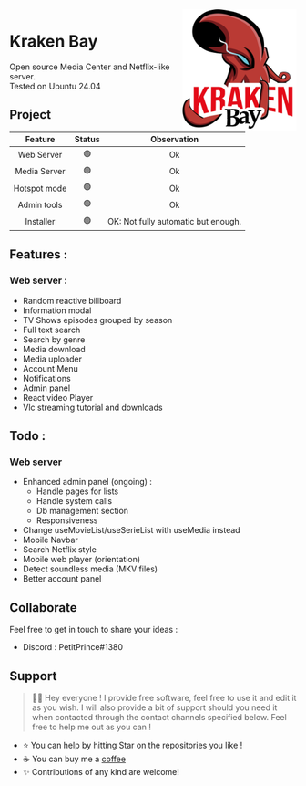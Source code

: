 <img src="Kraken - Web/public/Assets/Images/kraken.png" align="right" style="float: right;" width="200rem">

# Kraken Bay

Open source Media Center and Netflix-like server.  
Tested on Ubuntu 24.04

## Project

| Feature | Status | Observation |
| :-: | :-: |  :-: |
| Web Server | :green_circle: | Ok |
| Media Server | :green_circle: | Ok |
| Hotspot mode | :green_circle: | Ok |
| Admin tools | :green_circle: | Ok |
| Installer | :green_circle: | OK: Not fully automatic but enough. |

## Features :

### Web server :

- Random reactive billboard
- Information modal
- TV Shows episodes grouped by season
- Full text search
- Search by genre
- Media download
- Media uploader
- Account Menu
- Notifications
- Admin panel
- React video Player
- Vlc streaming tutorial and downloads

## Todo :

### Web server

- Enhanced admin panel (ongoing) :
    - Handle pages for lists
    - Handle system calls
    - Db management section
    - Responsiveness
- Change useMovieList/useSerieList with useMedia instead
- Mobile Navbar
- Search Netflix style
- Mobile web player (orientation)
- Detect soundless media (MKV files)
- Better account panel

## Collaborate

Feel free to get in touch to share your ideas :
- Discord : PetitPrince#1380

## Support

> 👋🏼 Hey everyone ! I provide free software, feel free to use it and edit it as you wish. I will also provide a bit of support should you need it when contacted through the contact channels specified below. Feel free to help me out as you can !

- ⭐️ You can help by hitting Star on the repositories you like !
- ☕️ You can buy me a [coffee](https://www.paypal.com/paypalme/AReppelin)
- ✨ Contributions of any kind are welcome!

